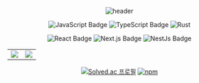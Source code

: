 <div align="center">

<!-- https://github.com/kyechan99/capsule-render -->
  ![header](https://capsule-render.vercel.app/api?type=waving&color=20c997&height=250&section=header&text=Kim%20Min%20Soo&animation=fadeIn&fontSize=70&fontColor=fff&fontAlignY=35&desc=Studying%20JS(TS)%20Backend%20and%20Frontend&descSize=25)

![JavaScript Badge](https://img.shields.io/badge/JavaScript-F7DF1E?style=for-the-badge&logo=JavaScript&logoColor=white)
![TypeScript Badge](https://img.shields.io/badge/Typescript-235A97?style=for-the-badge&logo=Typescript&logoColor=white)
![Rust](https://img.shields.io/badge/rust-e67700.svg?style=for-the-badge&logo=rust&logoColor=white)

![React Badge](https://img.shields.io/badge/React%2018-000000?style=for-the-badge&logo=React&logoColor=%2361DAFB)
![Next.js Badge](https://img.shields.io/badge/Next%2013-000000?style=for-the-badge&logo=next.js&logoColor=white)
![NestJs Badge](https://img.shields.io/badge/Nest%20Js-000000?style=for-the-badge&logo=Nestjs&logoColor=red)

<table>
  <tr>
    <td width="50%">
      <img src = "https://github-readme-stats-git-masterrstaa-rickstaa.vercel.app/api?username=kms113&show_icons=true&hide_border=true" align="center"/>
    </td>
    <td width="50%">
      <img src = "https://github-readme-stats-git-masterrstaa-rickstaa.vercel.app/api/top-langs/?username=kms113&layout=compact&hide_border=true&langs_count=6&hide=html,css" align="center"/>
    </td>
  </tr>
</table>  

  [![Solved.ac 프로필](http://mazassumnida.wtf/api/mini/generate_badge?boj=alstn113)](https://solved.ac/profile/alstn113)  [![npm](https://img.shields.io/static/v1?label=npm&message=packages&color=%23CB3837)](https://www.npmjs.com/~alstn113)
</div>

